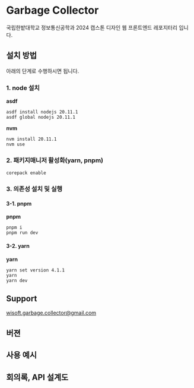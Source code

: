 
# Garbage Collector

국립한밭대학교 정보통신공학과 2024 캡스톤 디자인 웹 프론트엔드 레포지터리 입니다.


## 설치 방법
아래의 단계로 수행하시면 됩니다.

### 1. node 설치


<b>asdf</b>
```
asdf install nodejs 20.11.1
asdf global nodejs 20.11.1
```

<b>nvm</b>
```
nvm install 20.11.1
nvm use
```

### 2. 패키지매니저 활성화(yarn, pnpm)
```
corepack enable
```

### 3. 의존성 설치 및 실행
#### 3-1. pnpm
<b>pnpm</b>
```
pnpm i
pnpm run dev
```

#### 3-2. yarn
<b>yarn</b>
```
yarn set version 4.1.1
yarn
yarn dev
```

## Support

wisoft.garbage.collector@gmail.com

## 버젼

## 사용 예시

## 회의록, API 설계도
